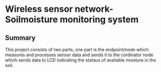 # Wireless sensor network- Soilmoisture monitoring system

## Summary
This project consists of two parts, one part is the endpoint/node which measures
and processes sensor data and sends it to the cordinator node which sends data to LCD
indicating the stataus of available moisture in the soil. 


